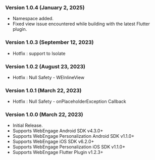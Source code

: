### Version 1.0.4 (January 2, 2025)
* Namespace added.
* Fixed view issue encountered while building with the latest Flutter plugin.

### Version 1.0.3 (September 12, 2023)
* Hotfix : support to Isolate

### Version 1.0.2 (August 23, 2023)
* Hotfix : Null Safety - WEInlineView

### Version 1.0.1 (March 22, 2023)
* Hotfix : Null Safety - onPlaceholderException Callback

### Version 1.0.0 (March 22, 2023)
* Initial Release.
* Supports WebEngage Android SDK v4.3.0+
* Supports WebEngage Personalization Android SDK v1.1.0+
* Supports WebEngage iOS SDK v6.2.0+
* Supports WebEngage Personalization iOS SDK v1.1.0+
* Supports WebEngage Flutter Plugin v1.2.3+
